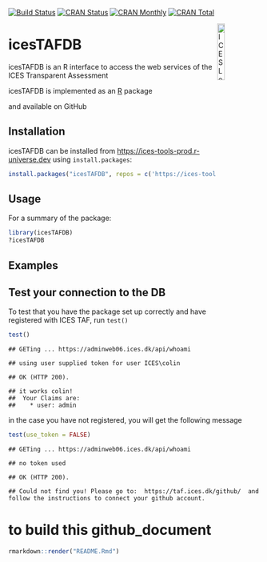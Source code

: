 
[![Build
Status](https://travis-ci.org/ices-tools-prod/icesTAFDB.svg?branch=devel)](https://travis-ci.org/ices-tools-prod/icesTAFDB)
[![CRAN
Status](http://r-pkg.org/badges/version/icesTAFDB)](https://cran.r-project.org/package=icesTAFDB)
[![CRAN
Monthly](http://cranlogs.r-pkg.org/badges/icesTAFDB)](https://cran.r-project.org/package=icesTAFDB)
[![CRAN
Total](http://cranlogs.r-pkg.org/badges/grand-total/icesTAFDB)](https://cran.r-project.org/package=icesTAFDB)

[<img align="right" alt="ICES Logo" width="17%" height="17%" src="http://ices.dk/_layouts/15/1033/images/icesimg/iceslogo.png">](http://ices.dk)

# icesTAFDB

icesTAFDB is an R interface to access the web services of the ICES
Transparent Assessment

icesTAFDB is implemented as an [R](https://www.r-project.org) package
<!-- and available on [CRAN](https://cran.r-project.org/package=icesTAFDB). -->
and available on GitHub

## Installation

icesTAFDB can be installed from <https://ices-tools-prod.r-universe.dev>
using `install.packages`:

``` r
install.packages("icesTAFDB", repos = c('https://ices-tools-prod.r-universe.dev', 'https://cloud.r-project.org'))
```

## Usage

For a summary of the package:

``` r
library(icesTAFDB)
?icesTAFDB
```

## Examples

## Test your connection to the DB

To test that you have the package set up correctly and have registered
with ICES TAF, run `test()`

``` r
test()
```

    ## GETing ... https://adminweb06.ices.dk/api/whoami

    ## using user supplied token for user ICES\colin

    ## OK (HTTP 200).

    ## it works colin!
    ##  Your Claims are:
    ##    * user: admin

in the case you have not registered, you will get the following message

``` r
test(use_token = FALSE)
```

    ## GETing ... https://adminweb06.ices.dk/api/whoami

    ## no token used

    ## OK (HTTP 200).

    ## Could not find you! Please go to:  https://taf.ices.dk/github/  and follow the instructions to connect your github account.

# to build this github_document

``` r
rmarkdown::render("README.Rmd")
```
